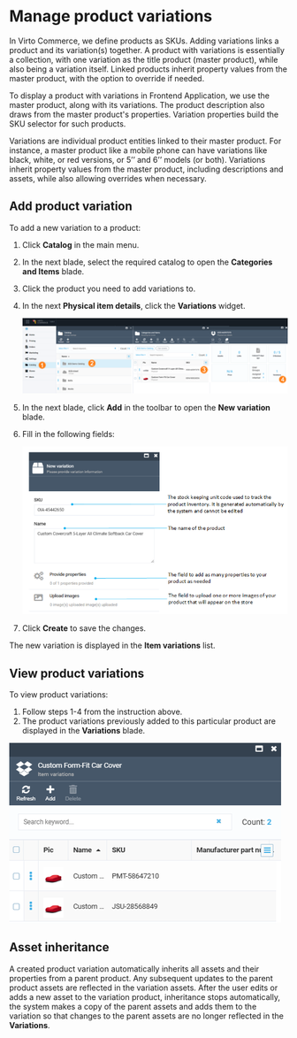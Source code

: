 # Manage product variations

In Virto Commerce, we define products as SKUs. Adding variations links a product and its variation(s) together. A product with variations is essentially a collection, with one variation as the title product (master product), while also being a variation itself. Linked products inherit property values from the master product, with the option to override if needed.

To display a product with variations in Frontend Application, we use the master product, along with its variations. The product description also draws from the master product's properties. Variation properties build the SKU selector for such products.

Variations are individual product entities linked to their master product. For instance, a master product like a mobile phone can have variations like black, white, or red versions, or 5’’ and 6’’ models (or both).
Variations inherit property values from the master product, including descriptions and assets, while also allowing overrides when necessary.


## Add product variation

To add a new variation to a product:

1. Click **Catalog** in the main menu.
1. In the next blade, select the required catalog to open the **Categories and Items** blade.
1. Click the product you need to add variations to.
1. In the next **Physical item details**, click the **Variations** widget. 

    ![Create new products variation](media/create-new-product-variation-path.png)

1. In the next blade, click **Add** in the toolbar to open the **New variation** blade.
1. Fill in the following fields:

    ![new variation](media/new-variation.png)

1. Click **Create** to save the changes.

The new variation is displayed in the **Item variations** list.

## View product variations

To view  product variations:

1. Follow steps 1-4 from the instruction above.
1. The product variations previously added to this particular product are displayed in the **Variations** blade. 

![Product Variations](media/view-new-variation.png)

## Asset inheritance

A created product variation automatically inherits all assets and their properties from a parent product. Any subsequent updates to the parent product assets are reflected in the variation assets. After the user edits or adds a new asset to the variation product, inheritance stops automatically, the system makes a copy of the parent assets and adds them to the variation so that changes to the parent assets are no longer reflected in the **Variations**.
